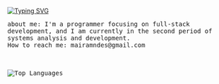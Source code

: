 <p float="left">
   <a href="https://git.io/typing-svg"><img src="https://readme-typing-svg.demolab.com?font=Fira+Code&pause=1000&color=F74C6AFF&random=false&width=499&height=40&lines=Hey%2F+I'm+Maíra.+I'm+into+computer+stuff." alt="Typing SVG" /></a>
  <p float="left">
    <samp>
      about me:
        I'm a programmer focusing on full-stack development, and I am currently in the second period of systems analysis and development.<br>
      How to reach me: mairamndes@gmail.com
       <br>
      <br>
      <br />
      <br>
       <img src="https://github-readme-stats.vercel.app/api/top-langs/?username=mairamendes&layout=compact&theme=dracula" alt="Top Languages">
     <br>
     </samp>
  </p>
</p>
   </div>
  </div>
  <br>
</div>
